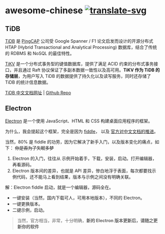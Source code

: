 # awesome-chinese [![translate-svg]][translate-list]

[translate-svg]: http://llever.com/translate.svg
[translate-list]: https://github.com/chinese-translate/awesome-chinese

<!-- DOCTOC START -->
<!-- DOCTOC END -->

## TiDB

[TiDB](https://github.com/pingcap/tidb) 是 [PingCAP](https://pingcap.com/zh/) 公司受 Google Spanner / F1 论文启发而设计的开源分布式 HTAP (Hybrid Transactional and Analytical Processing) 数据库，结合了传统的 RDBMS 和 NoSQL 的最佳特性。

[TiKV](https://github.com/tikv/tikv) 是一个分布式事务型的键值数据库，提供了满足 ACID 约束的分布式事务接口，并且通过 Raft 协议保证了多副本数据一致性以及高可用。**TiKV 作为 TiDB 的存储层**，为用户写入 TiDB 的数据提供了持久化以及读写服务，同时还存储了 TiDB 的统计信息数据。

[TiDB 中文文档网址](https://docs.pingcap.com/zh/tidb/stable/) | [Github Repo](https://github.com/pingcap/docs-cn)

## Electron

[Electron](https://www.electronjs.org/zh/docs/latest/) 是一个使用 JavaScript、HTML 和 CSS 构建桌面应用程序的框架。

为什么，我会提起这个框架，完全是因为 [fiddle](https://github.com/electron/fiddle)，
以及 [官方对中文文档的推进](https://www.electronjs.org/zh/docs/latest/)。

当然，80% 是 fiddle 的功劳，因为它解决了新手入门，以及版本变化的痛点，如下：
~~你是否为了失眠多梦~~
1. Electron 的入门，往往从 示例开始着手，下载，安装，启动。打开编辑器，再看源码。
2. Electron 版本间的差异，也就是 API 差异，惨白地浮于表面，每次都要找示例代码，还不能马上看到结果，版本与示例之间没有明确关联。

解：Electron fiddle 启动，就是一个编辑器，源码全在。
- 一键安装（当然，国内下载可人，可用本地版本），不同的 Electron。
- 一键更换版本。
- 二键示例，启动。

> 当然，官方相当，非常，十分明确，**新的 Electron 版本更新后，请随之更新你的软件**
